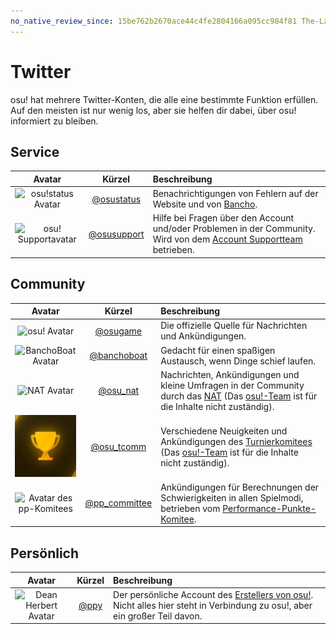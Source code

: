 ```yaml
---
no_native_review_since: 15be762b2670ace44c4fe2804166a095cc984f81 The-Last-Cookie
---
```


# Twitter

osu! hat mehrere Twitter-Konten, die alle eine bestimmte Funktion erfüllen. Auf den meisten ist nur wenig los, aber sie helfen dir dabei, über osu! informiert zu bleiben.

## Service

| Avatar | Kürzel | Beschreibung |
| :-: | :-: | :-- |
| ![osu!status Avatar](img/osustatus.jpg) | [@osustatus](https://twitter.com/osustatus) | Benachrichtigungen von Fehlern auf der Website und von [Bancho](/wiki/Bancho_(server)). |
| ![osu! Supportavatar](img/osusupport.jpg) | [@osusupport](https://twitter.com/osusupport) | Hilfe bei Fragen über den Account und/oder Problemen in der Community. Wird von dem [Account Supportteam](/wiki/People/Account_support_team) betrieben. |

## Community

| Avatar | Kürzel | Beschreibung |
| :-: | :-: | :-- |
| ![osu! Avatar](img/osugame.jpg) | [@osugame](https://twitter.com/osugame) | Die offizielle Quelle für Nachrichten und Ankündigungen. |
| ![BanchoBoat Avatar](img/banchoboat.jpg) | [@banchoboat](https://twitter.com/banchoboat) | Gedacht für einen spaßigen Austausch, wenn Dinge schief laufen. |
| ![NAT Avatar](img/osu_nat.png) | [@osu_nat](https://twitter.com/osu_nat) | Nachrichten, Ankündigungen und kleine Umfragen in der Community durch das [NAT](/wiki/People/Nomination_Assessment_Team) (Das [osu!-Team](/wiki/People/osu!_team) ist für die Inhalte nicht zuständig). |
| ![Avatar des Turnierkomitees](img/osu_tcomm.jpg) | [@osu_tcomm](https://twitter.com/osu_tcomm) | Verschiedene Neuigkeiten und Ankündigungen des [Turnierkomitees](/wiki/People/Tournament_Committee) (Das [osu!-Team](/wiki/People/osu!_team) ist für die Inhalte nicht zuständig). |
| ![Avatar des pp-Komitees](img/ppcommittee.png) | [@pp_committee](https://twitter.com/pp_committee) | Ankündigungen für Berechnungen der Schwierigkeiten in allen Spielmodi, betrieben vom [Performance-Punkte-Komitee](/wiki/People/Performance_Points_Committee). |

## Persönlich

| Avatar | Kürzel | Beschreibung |
| :-: | :-: | :-- |
| ![Dean Herbert Avatar](img/ppy.jpg?2) | [@ppy](https://twitter.com/ppy) | Der persönliche Account des [Erstellers von osu!](/wiki/People/peppy). Nicht alles hier steht in Verbindung zu osu!, aber ein großer Teil davon. |

